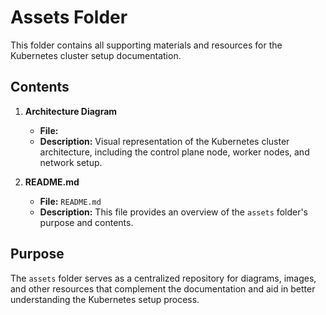 # Assets Folder

This folder contains all supporting materials and resources for the Kubernetes cluster setup documentation.

## Contents

1. **Architecture Diagram**  
   - **File:** 
   - **Description:** Visual representation of the Kubernetes cluster architecture, including the control plane node, worker nodes, and network setup.

2. **README.md**  
   - **File:** `README.md`  
   - **Description:** This file provides an overview of the `assets` folder's purpose and contents.

## Purpose

The `assets` folder serves as a centralized repository for diagrams, images, and other resources that complement the documentation and aid in better understanding the Kubernetes setup process.
